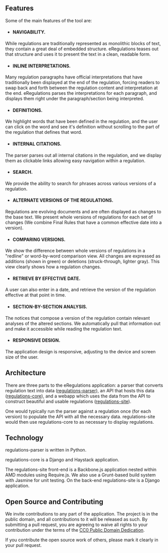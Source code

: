 ## Features

Some of the main features of the tool are:

- #### NAVIGABILITY.
While regulations are traditionally represented as monolithic blocks of text, they contain a great deal of embedded structure. eRegulations teases out that structure and uses it to present the text in a clean, readable form.

- #### INLINE INTERPRETATIONS.
Many regulation paragraphs have official interpretations that have traditionally been displayed at the end of the regulation, forcing readers to swap back and forth between the regulation content and interpretation at the end. eRegulations parses the interpretations for each paragraph, and displays them right under the paragraph/section being interpreted.

- #### DEFINITIONS.
We highlight words that have been defined in the regulation, and the user can click on the word and see it's definition without scrolling to the part of the regulation that defines that word.

- #### INTERNAL CITATIONS.
The parser parses out all internal citations in the regulation, and we display them as clickable links allowing easy navigation within a regulation.

- #### SEARCH.
We provide the ability to search for phrases across various versions of a regulation.

- #### ALTERNATE VERSIONS OF THE REGULATIONS.
Regulations are evolving documents and are often displayed as changes to the base text. We present whole versions of regulations for each set of changes (We combine Final Rules that have a common effective date into a version).

- #### COMPARING VERSIONS.
We show the difference between whole versions of regulations in a "redline" or word-by-word comparison view. All changes are expressed as additions (shown in green) or deletions (struck-through, lighter gray). This view clearly shows how a regulation changes.

- #### RETRIEVE BY EFFECTIVE DATE.
A user can also enter in a date, and retrieve the version of the regulation effective at that point in time.

- #### SECTION-BY-SECTION ANALYSIS.
The notices that compose a version of the regulation contain relevant analyses of the altered sections. We automatically pull that information out and make it accessible while reading the regulation text.

- #### RESPONSIVE DESIGN.
The application design is responsive, adjusting to the device and screen size of the user.

## Architecture

There are three parts to the eRegulations application: a parser that converts regulation text into data ([regulations-parser](https://github.com/cfpb/regulations-parser)), an API that hosts this data ([regulations-core](https://github.com/cfpb/regulations-core)), and a webapp which uses the data from the API to construct beautiful and usable regulations ([regulations-site](https://github.com/cfpb/regulations-site)).

One would typically run the parser against a regulation once (for each version) to populate the API with all the necessary data. regulations-site would then use regulations-core to as necessary to display regulations.

## Technology

regulations-parser is written in Python.

regulations-core is a Django and Haystack application.

The regulations-site front-end is a Backbone.js application nested within AMD modules using Require.js. We also use a Grunt-based build system with Jasmine for unit testing. On the back-end regulations-site is a Django application.

## Open Source and Contributing

We invite contributions to any part of the application. The project is in the public domain, and all contributions to it will be released as such. By submitting a pull request, you are agreeing to waive all rights to your contribution under the terms of the [CC0 Public Domain Dedication](http://creativecommons.org/publicdomain/zero/1.0/).

If you contribute the open source work of others, please mark it clearly in your pull request.


